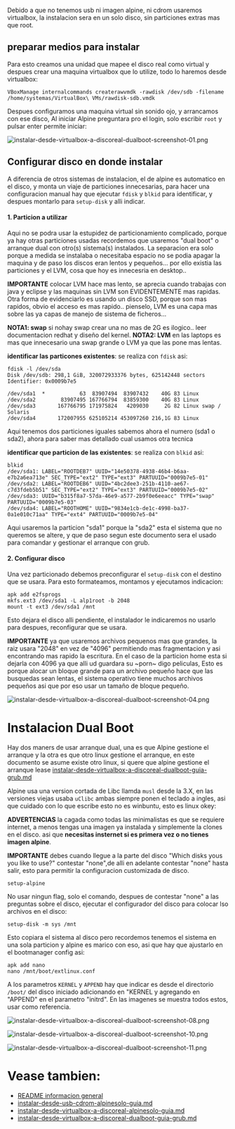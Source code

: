 Debido a que no tenemos usb ni imagen alpine, ni cdrom usaremos virtualbox, 
la instalacion sera en un solo disco, sin particiones extras mas que root.


## preparar medios para instalar

Para esto creamos una unidad que mapee el disco real como virtual y despues crear 
una maquina virtualbox que lo utilize, todo lo haremos desde virtualbox:

```
VBoxManage internalcommands createrawvmdk -rawdisk /dev/sdb -filename /home/systemas/VirtualBox\ VMs/rawdisk-sdb.vmdk
```

Despues configuramos una maquina virtual sin sonido ojo, y arrancamos con ese disco, 
Al iniciar Alpine preguntara pro el login, solo escribir `root` y pulsar enter permite iniciar:

![instalar-desde-virtualbox-a-discoreal-dualboot-screenshot-01.png](instalar-desde-virtualbox-a-discoreal-dualboot-screenshot-01.png)


## Configurar disco en donde instalar

A diferencia de otros sistemas de instalacion, el de alpine es automatico en el disco, 
y monta un viaje de particiones innecesarias, para hacer una configuracion manual 
hay que ejecutar `fdisk` y `blkid` para identificar, y despues montarlo para `setup-disk` y alli indicar.

#### 1. Particion a utilizar

Aqui no se podra usar la estupidez de particionamiento complicado, porque ya hay otras particiones 
usadas recordemos que usaremos "dual boot" o arranque dual con otro(s) sistema(s) instalados.
La separacion era solo porque a medida se instalaba o necesitaba espacio no se 
podia apagar la maquina y de paso los discos eran lentos y pequeños... 
por ello existia las particiones y el LVM, cosa que hoy es innecesria en desktop..

**IMPORTANTE** colocar LVM hace mas lento, se aprecia cuando trabajas con java y eclipse 
y las maquinas sin LVM son EVIDENTEMENTE mas rapidas. Otra forma de evidenciarlo 
es usando un disco SSD, porque son mas rapidos, obvio el acceso es mas rapido.. 
pienselo, LVM es una capa mas sobre las ya capas de manejo de sistema de ficheros...

**NOTA1: swap** si nohay swap crear una no mas de 2G es ilogico.. leer documentacion redhat y diseño del kernel.
**NOTA2: LVM** en las laptops es mas que innecesario una swap grande o LVM ya que las pone mas lentas.

**identificar las particones existentes**: se realiza con `fdisk` asi:

```
fdisk -l /dev/sda
Disk /dev/sdb: 298,1 GiB, 320072933376 bytes, 625142448 sectors
Identifier: 0x0009b7e5

/dev/sda1  *           63  83907494  83907432    40G 83 Linux
/dev/sda2        83907495 167766794  83859300    40G 83 Linux
/dev/sda3       167766795 171975824   4209030     2G 82 Linux swap / Solaris
/dev/sda4       172007955 625105214 453097260 216,1G 83 Linux
```

Aqui tenemos dos particiones iguales sabemos ahora el numero (sda1 o sda2), 
ahora para saber mas detallado cual usamos otra tecnica

**identificar que particion de las existentes**: se realiza con `blkid` asi:

```
blkid
/dev/sda1: LABEL="ROOTDEB7" UUID="14e50378-4938-46b4-b6aa-e7b2a6ea713e" SEC_TYPE="ext2" TYPE="ext3" PARTUUID="0009b7e5-01"
/dev/sda2: LABEL="ROOTDEB6" UUID="4bc2dee3-251b-4110-ae67-c7d3fdeb5b51" SEC_TYPE="ext2" TYPE="ext3" PARTUUID="0009b7e5-02"
/dev/sda3: UUID="b315f8a7-57da-46e9-a577-2b9f0e6eeacc" TYPE="swap" PARTUUID="0009b7e5-03"
/dev/sda4: LABEL="ROOTHOME" UUID="9834e1cb-de1c-4998-ba37-0a1e010c71aa" TYPE="ext4" PARTUUID="0009b7e5-04"
```

Aqui usaremos la particion "sda1" porque la "sda2" esta el sistema que no queremos se altere, y 
que de paso segun este documento sera el usado para comandar y gestionar el arranque con grub.


#### 2. Configurar disco

Una vez particionado debemos preconfigurar el `setup-disk` con el 
destino que se usara. Para esto formateamos, montamos y ejecutamos indicacion:

```
apk add e2fsprogs
mkfs.ext3 /dev/sda1 -L alp1root -b 2048
mount -t ext3 /dev/sda1 /mnt
```

Esto dejara el disco alli pendiente, el instalador le indicaremos no usarlo para despues, reconfigurar que se usara.

**IMPORTANTE** ya que usaremos archivos pequenos mas que grandes, la raiz usara "2048" 
en vez de "4096" permitiendo mas fragmentacion y asi encontrando mas rapido la escritura. 
En el caso de la particion home esta si dejarla con 4096 ya que alli ud guardara su ~porn~ digo peliculas, 
Esto es porque alocar un bloque grande para un archivo pequeño hace que las busquedas sean lentas, 
el sistema operativo tiene muchos archivos pequeños asi que por eso usar un tamaño de bloque pequeño.

![instalar-desde-virtualbox-a-discoreal-dualboot-screenshot-04.png](instalar-desde-virtualbox-a-discoreal-dualboot-screenshot-04.png)

# Instalacion Dual Boot

Hay dos maners de usar arranque dual, una es que Alpine gestione el arranque y la otra es 
que otro linux gestione el arranque, en este documento se asume existe otro linux, 
si quere que alpine gestione el arranque lease [instalar-desde-virtualbox-a-discoreal-dualboot-guia-grub.md](instalar-desde-virtualbox-a-discoreal-dualboot-guia-grub.md)

Alpine usa una version cortada de Libc llamda `musl` desde la 3.X, en 
las versiones viejas usaba `uClibc` ambas siempre ponen el teclado a ingles, 
asi que cuidado con lo que escribe esto no es winbuntu, esto es linux okey:

**ADVERTENCIAS** la cagada como todas las minimalistas es que se requiere internet, 
a menos tengas una imagen ya instalada y simplemente la clones en el disco. 
asi que **necesitas insternet si es primera vez o no tienes imagen alpine**.

**IMPORTANTE** debes cuando llegue a la parte del disco "Which disks yous you like to use?" 
contestar "none",de alli en adelante contestar "none" hasta salir, esto para permitir 
la configuracion customizada de disco.


```
setup-alpine
```

No usar ningun flag, solo el comando, despues de contestar "none" a las preguntas sobre el 
disco, ejecutar el configurador del disco para colocar lso archivos en el disco:

```
setup-disk -m sys /mnt
```

Esto copiara el sistema al disco pero recordemos tenemos el sistema en una sola particion 
y alpine es marico con eso, asi que hay que ajustarlo en el bootmanager config asi:

```
apk add nano
nano /mnt/boot/extlinux.conf
```

A los parametros `KERNEL` y `APPEND` hay que indicar es desde el directorio `/boot/` 
del disco iniciado adicionando en "KERNEL y agregando en "APPEND" en el parametro "initrd".
En las imagenes se muestra todos estos, usar como referencia.

![instalar-desde-virtualbox-a-discoreal-dualboot-screenshot-08.png](instalar-desde-virtualbox-a-discoreal-dualboot-screenshot-08.png)

![instalar-desde-virtualbox-a-discoreal-dualboot-screenshot-10.png](instalar-desde-virtualbox-a-discoreal-dualboot-screenshot-10.png)

![instalar-desde-virtualbox-a-discoreal-dualboot-screenshot-11.png](instalar-desde-virtualbox-a-discoreal-dualboot-screenshot-11.png)


# Vease tambien:

* [README informacion general](../README.md)
* [instalar-desde-usb-cdrom-alpinesolo-guia.md](instalar-desde-usb-cdrom-a-discoreal-alpinesolo-guia.md)
* [instalar-desde-virtualbox-a-discoreal-alpinesolo-guia.md](instalar-desde-virtualbox-a-discoreal-alpinesolo-guia.md)
* [instalar-desde-virtualbox-a-discoreal-dualboot-guia-grub.md](instalar-desde-virtualbox-a-discoreal-dualboot-guia-grub.md)
